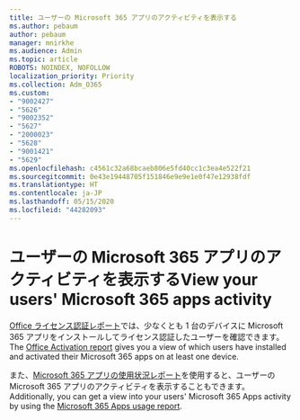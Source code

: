 ```yaml
---
title: ユーザーの Microsoft 365 アプリのアクティビティを表示する
ms.author: pebaum
author: pebaum
manager: mnirkhe
ms.audience: Admin
ms.topic: article
ROBOTS: NOINDEX, NOFOLLOW
localization_priority: Priority
ms.collection: Adm_O365
ms.custom:
- "9002427"
- "5626"
- "9002352"
- "5627"
- "2000023"
- "5628"
- "9001421"
- "5629"
ms.openlocfilehash: c4561c32a68bcaeb806e5fd40cc1c3ea4e522f21
ms.sourcegitcommit: 0e43e19448705f151846e9e9e1e0f47e12938fdf
ms.translationtype: HT
ms.contentlocale: ja-JP
ms.lasthandoff: 05/15/2020
ms.locfileid: "44282093"
---
```

# <a name="view-your-users-microsoft-365-apps-activity"></a><span data-ttu-id="5400e-102">ユーザーの Microsoft 365 アプリのアクティビティを表示する</span><span class="sxs-lookup"><span data-stu-id="5400e-102">View your users' Microsoft 365 apps activity</span></span>

<span data-ttu-id="5400e-103">[Office ライセンス認証レポート](https://docs.microsoft.com/microsoft-365/admin/activity-reports/microsoft-office-activations?view=o365-worldwide)では、少なくとも 1 台のデバイスに Microsoft 365 アプリをインストールしてライセンス認証したユーザーを確認できます。</span><span class="sxs-lookup"><span data-stu-id="5400e-103">The [Office Activation report](https://docs.microsoft.com/microsoft-365/admin/activity-reports/microsoft-office-activations?view=o365-worldwide) gives you a view of which users have installed and activated their Microsoft 365 apps on at least one device.</span></span>

<span data-ttu-id="5400e-104">また、[Microsoft 365 アプリの使用状況レポート](https://docs.microsoft.com/microsoft-365/admin/activity-reports/microsoft365-apps-usage?view=o365-worldwide)を使用すると、ユーザーの Microsoft 365 アプリのアクティビティを表示することもできます。</span><span class="sxs-lookup"><span data-stu-id="5400e-104">Additionally, you can get a view into your users' Microsoft 365 Apps activity by using the [Microsoft 365 Apps usage report](https://docs.microsoft.com/microsoft-365/admin/activity-reports/microsoft365-apps-usage?view=o365-worldwide).</span></span>
